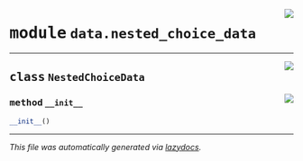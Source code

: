 <!-- markdownlint-disable -->

<a href="../deepchoice/data/nested_choice_data.py#L0"><img align="right" style="float:right;" src="https://img.shields.io/badge/-source-cccccc?style=flat-square"></a>

# <kbd>module</kbd> `data.nested_choice_data`






---

<a href="../deepchoice/data/nested_choice_data.py#L2"><img align="right" style="float:right;" src="https://img.shields.io/badge/-source-cccccc?style=flat-square"></a>

## <kbd>class</kbd> `NestedChoiceData`




<a href="../deepchoice/data/nested_choice_data.py#L3"><img align="right" style="float:right;" src="https://img.shields.io/badge/-source-cccccc?style=flat-square"></a>

### <kbd>method</kbd> `__init__`

```python
__init__()
```











---

_This file was automatically generated via [lazydocs](https://github.com/ml-tooling/lazydocs)._
